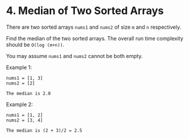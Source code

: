 # 4. Median of Two Sorted Arrays
There are two sorted arrays `nums1` and `nums2` of size `m` and `n` respectively.

Find the median of the two sorted arrays. The overall run time complexity should be `O(log (m+n))`.

You may assume `nums1` and `nums2` cannot be both empty.

Example 1:
```
nums1 = [1, 3]
nums2 = [2]

The median is 2.0
```

Example 2:
```
nums1 = [1, 2]
nums2 = [3, 4]

The median is (2 + 3)/2 = 2.5
```
